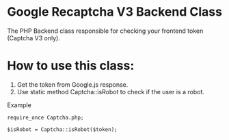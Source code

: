 # Google Recaptcha V3 Backend Class
The PHP Backend class responsible for checking your frontend token (Captcha V3 only).

# How to use this class:
1. Get the token from Google.js response.
2. Use static method Captcha::isRobot to check if the user is a robot.

Example
```
require_once Captcha.php;

$isRobot = Captcha::isRobot($token);
```
